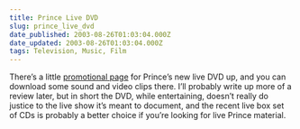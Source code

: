 ```yaml
---
title: Prince Live DVD
slug: prince_live_dvd
date_published: 2003-08-26T01:03:04.000Z
date_updated: 2003-08-26T01:03:04.000Z
tags: Television, Music, Film
---
```


There’s a little [promotional page](http://enews.umpg.com/newpromo/) for Prince’s new live DVD up, and you can download some sound and video clips there. I’ll probably write up more of a review later, but in short the DVD, while entertaining, doesn’t really do justice to the live show it’s meant to document, and the recent live box set of CDs is probably a better choice if you’re looking for live Prince material.
